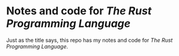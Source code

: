 # Notes and code for *The Rust Programming Language*

Just as the title says, this repo has my notes and code for *The Rust
Programming Language*.
